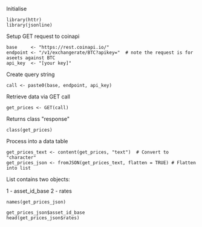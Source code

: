 Initialise
```{r}
library(httr)
library(jsonline)
```

Setup GET request to coinapi
```{r}
base     <- "https://rest.coinapi.io/"
endpoint <- "/v1/exchangerate/BTC?apikey="  # note the request is for aseets against BTC
api_key  <- "[your key]" 
```

Create query string
```{r}
call <- paste0(base, endpoint, api_key)
```

Retrieve data via GET call
```{r}
get_prices <- GET(call)
```

Returns class "response"
```{r}
class(get_prices)
```

Process into a data table
```{r}
get_prices_text <- content(get_prices, "text")  # Convert to "character"
get_prices_json <- fromJSON(get_prices_text, flatten = TRUE) # Flatten into list
```

List contains two objects:

1 - asset_id_base
2 - rates

```{r}
names(get_prices_json)
```

```{r}
get_prices_json$asset_id_base
head(get_prices_json$rates)
```